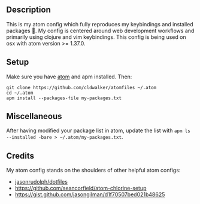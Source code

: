 ## Description
This is my atom config which fully reproduces my keybindings and installed packages 🎉. My config is
centered around web development workflows and primarily using clojure and vim keybindings. This config is
being used on osx with atom version >= 1.37.0.

## Setup

Make sure you have [atom](https://atom.io/) and apm installed. Then:

```
git clone https://github.com/cldwalker/atomfiles ~/.atom
cd ~/.atom
apm install --packages-file my-packages.txt
```

## Miscellaneous

After having modified your package list in atom, update the list with `apm ls --installed -bare > ~/.atom/my-packages.txt`.

## Credits

My atom config stands on the shoulders of other helpful atom configs:
* [jasonrudolph/dotfiles](https://github.com/jasonrudolph/dotfiles/tree/master/atom)
* https://github.com/seancorfield/atom-chlorine-setup
* https://gist.github.com/jasongilman/d1f70507bed021b48625
